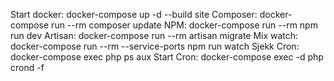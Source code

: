 Start docker:           docker-compose up -d --build site
Composer:               docker-compose run --rm composer update
NPM:                    docker-compose run --rm npm run dev
Artisan:                docker-compose run --rm artisan migrate
Mix watch:              docker-compose run --rm --service-ports npm run watch
Sjekk Cron:             docker-compose exec php ps aux
Start Cron:             docker-compose exec -d php crond -f